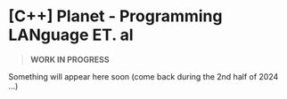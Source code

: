 # [C++] Planet - Programming LANguage ET. al
> **WORK IN PROGRESS**

Something will appear here soon (come back during the 2nd half of 2024 ...)
